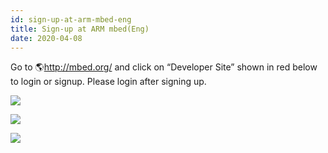```yaml
---
id: sign-up-at-arm-mbed-eng
title: Sign-up at ARM mbed(Eng)
date: 2020-04-08
---
```


Go to 🌎http://mbed.org/ and click on “Developer Site” shown in red
below to login or signup. Please login after signing up.

![](https://d3cmhcsnvv7jc.cloudfront.net/docs/img/products/wizwiki_w7500_starter_kit_temp/tutorial_kr/100_mbed_org.png)

![](https://d3cmhcsnvv7jc.cloudfront.net/docs/img/products/wizwiki_w7500_starter_kit_temp/tutorial_kr/101_login_signup.png)

![](https://d3cmhcsnvv7jc.cloudfront.net/docs/img/products/wizwiki_mbed_kit/kit_kr/tutorial_kr/101a_login_screen.png)
